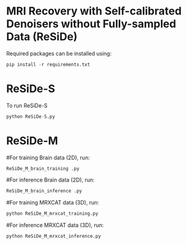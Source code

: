 # MRI Recovery with Self-calibrated Denoisers without Fully-sampled Data (ReSiDe)
Required packages can be installed using:
```python
pip install -r requirements.txt
```
# ReSiDe-S
To run ReSiDe-S
```python
python ReSiDe-S.py
```
# ReSiDe-M
#For training Brain data (2D), run:
```python
ReSiDe_M_brain_training .py
```
#For inference Brain data (2D), run:
```python
ReSiDe_M_brain_inference .py
```
#For training MRXCAT data (3D), run:
```python
python ReSiDe_M_mrxcat_training.py
```
#For inference MRXCAT data (3D), run:
```python
python ReSiDe_M_mrxcat_inference.py
```
